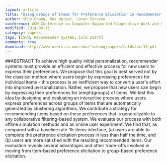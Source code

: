 ```yaml
---
layout: article
title: "Using Groups of Items for Preference Eliciation in Recommender Systems"
author: Shuo Chang, Max Harper, Loren Terveen 
conference: ACM Conference on Computer-Supported Cooperative Work and Social Computing (CSCW), 2015 
modified: 2014-09-15
category: papers
tags: [CSCW, Recommender System, Cold Start]
comments: true  
download: http://www-users.cs.umn.edu/~schang/papers/coldstart15.pdf
---
```

##ABSTRACT
To achieve high quality initial personalization, recommender systems must
provide an efficient and effective process for new users to express
their preferences.
We propose that this goal is  best served not by the classical method
where users begin by expressing preferences for individual items - this
process is an inefficient way to convert a user's effort into improved
personalization.
Rather, we propose that new users can begin by expressing their
preferences for \emph{groups} of items.
We test this idea by designing and evaluating an interactive process
where users express preferences across groups of items that are
automatically generated by clustering algorithms.
We contribute a strategy for recommending items based on these
preferences that is generalizable to any collaborative filtering-based
system.
We evaluate our process with both offline simulation methods and an
online user experiment.
We find that, as compared with a baseline rate-15-items interface, (a)
users are able to complete the preference elicitation process in less
than half the time, and (b) users are more satisfied with the resulting
recommended items.
Our evaluation reveals several advantages and other trade-offs involved
in moving from item-based preference elicitation to group-based
preference elicitation.

